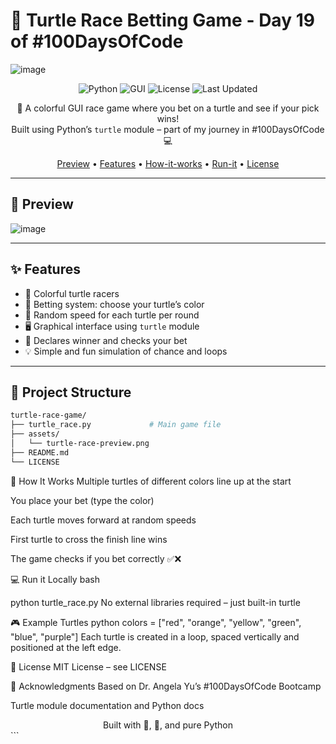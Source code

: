 # 🐢 Turtle Race Betting Game - Day 19 of #100DaysOfCode
![image](https://github.com/user-attachments/assets/a816e4a5-188c-4a67-96b8-36eb181f5470)


<div align="center">

![Python](https://img.shields.io/badge/Python-3.13.1-blue.svg)
![GUI](https://img.shields.io/badge/GUI-Turtle%20Graphics-yellow)
![License](https://img.shields.io/badge/License-MIT-green.svg)
![Last Updated](https://img.shields.io/badge/Updated-June%202025-brightgreen)

🎲 A colorful GUI race game where you bet on a turtle and see if your pick wins!  
Built using Python’s `turtle` module – part of my journey in #100DaysOfCode 💻

[Preview](#preview) • [Features](#features) • [How-it-works](#how-it-works) • [Run-it](#run-it) • [License](#license)

</div>

---

## 📸 Preview

![image](https://github.com/user-attachments/assets/337be6e5-5a44-40af-b431-276d50f70d4a)

---

## ✨ Features

- 🎨 Colorful turtle racers
- 🎰 Betting system: choose your turtle’s color
- 🎯 Random speed for each turtle per round
- 🖥️ Graphical interface using `turtle` module
- 🏁 Declares winner and checks your bet
- 💡 Simple and fun simulation of chance and loops

---

## 📂 Project Structure

```bash
turtle-race-game/
├── turtle_race.py             # Main game file
├── assets/
│   └── turtle-race-preview.png
├── README.md
└── LICENSE
```
🧠 How It Works
Multiple turtles of different colors line up at the start

You place your bet (type the color)

Each turtle moves forward at random speeds

First turtle to cross the finish line wins

The game checks if you bet correctly ✅❌

💻 Run it Locally
bash

python turtle_race.py
No external libraries required – just built-in turtle

🎮 Example Turtles
python
colors = ["red", "orange", "yellow", "green", "blue", "purple"]
Each turtle is created in a loop, spaced vertically and positioned at the left edge.

📝 License
MIT License – see LICENSE

🙏 Acknowledgments
Based on Dr. Angela Yu’s #100DaysOfCode Bootcamp

Turtle module documentation and Python docs

<div align="center"> Built with 🐢, 🎨, and pure Python </div> ```
